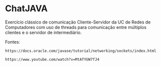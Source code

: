 # ChatJAVA
 Exercício clássico de comunicação Cliente-Servidor da UC de Redes de Computadores com uso de threads para comunicação entre múltiplos clientes e o servidor de intermediário.


 Fontes:
 
    https://docs.oracle.com/javase/tutorial/networking/sockets/index.html
   
    https://www.youtube.com/watch?v=MtAfYUW7fJ4
